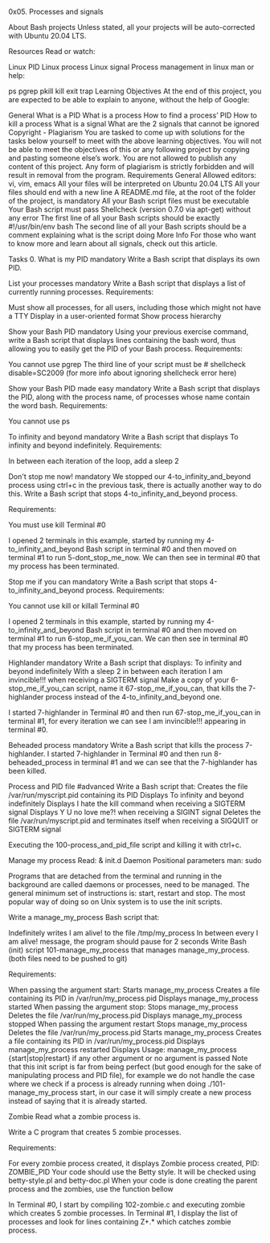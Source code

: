 0x05. Processes and signals

About Bash projects Unless stated, all your projects will be auto-corrected with Ubuntu 20.04 LTS.

Resources Read or watch:

Linux PID Linux process Linux signal Process management in linux man or help:

ps pgrep pkill kill exit trap Learning Objectives At the end of this project, you are expected to be able to explain to anyone, without the help of Google:

General What is a PID What is a process How to find a process’ PID How to kill a process What is a signal What are the 2 signals that cannot be ignored Copyright - Plagiarism You are tasked to come up with solutions for the tasks below yourself to meet with the above learning objectives. You will not be able to meet the objectives of this or any following project by copying and pasting someone else’s work. You are not allowed to publish any content of this project. Any form of plagiarism is strictly forbidden and will result in removal from the program. Requirements General Allowed editors: vi, vim, emacs All your files will be interpreted on Ubuntu 20.04 LTS All your files should end with a new line A README.md file, at the root of the folder of the project, is mandatory All your Bash script files must be executable Your Bash script must pass Shellcheck (version 0.7.0 via apt-get) without any error The first line of all your Bash scripts should be exactly #!/usr/bin/env bash The second line of all your Bash scripts should be a comment explaining what is the script doing More Info For those who want to know more and learn about all signals, check out this article.

Tasks 0. What is my PID mandatory Write a Bash script that displays its own PID.

List your processes mandatory Write a Bash script that displays a list of currently running processes.
Requirements:

Must show all processes, for all users, including those which might not have a TTY Display in a user-oriented format Show process hierarchy

Show your Bash PID mandatory Using your previous exercise command, write a Bash script that displays lines containing the bash word, thus allowing you to easily get the PID of your Bash process.
Requirements:

You cannot use pgrep The third line of your script must be # shellcheck disable=SC2009 (for more info about ignoring shellcheck error here)

Show your Bash PID made easy mandatory Write a Bash script that displays the PID, along with the process name, of processes whose name contain the word bash.
Requirements:

You cannot use ps

To infinity and beyond mandatory Write a Bash script that displays To infinity and beyond indefinitely.
Requirements:

In between each iteration of the loop, add a sleep 2

Don't stop me now! mandatory We stopped our 4-to_infinity_and_beyond process using ctrl+c in the previous task, there is actually another way to do this.
Write a Bash script that stops 4-to_infinity_and_beyond process.

Requirements:

You must use kill Terminal #0

I opened 2 terminals in this example, started by running my 4-to_infinity_and_beyond Bash script in terminal #0 and then moved on terminal #1 to run 5-dont_stop_me_now. We can then see in terminal #0 that my process has been terminated.

Stop me if you can mandatory Write a Bash script that stops 4-to_infinity_and_beyond process.
Requirements:

You cannot use kill or killall Terminal #0

I opened 2 terminals in this example, started by running my 4-to_infinity_and_beyond Bash script in terminal #0 and then moved on terminal #1 to run 6-stop_me_if_you_can. We can then see in terminal #0 that my process has been terminated.

Highlander mandatory Write a Bash script that displays:
To infinity and beyond indefinitely With a sleep 2 in between each iteration I am invincible!!! when receiving a SIGTERM signal Make a copy of your 6-stop_me_if_you_can script, name it 67-stop_me_if_you_can, that kills the 7-highlander process instead of the 4-to_infinity_and_beyond one.

I started 7-highlander in Terminal #0 and then run 67-stop_me_if_you_can in terminal #1, for every iteration we can see I am invincible!!! appearing in terminal #0.

Beheaded process mandatory Write a Bash script that kills the process 7-highlander.
I started 7-highlander in Terminal #0 and then run 8-beheaded_process in terminal #1 and we can see that the 7-highlander has been killed.

Process and PID file #advanced Write a Bash script that:
Creates the file /var/run/myscript.pid containing its PID Displays To infinity and beyond indefinitely Displays I hate the kill command when receiving a SIGTERM signal Displays Y U no love me?! when receiving a SIGINT signal Deletes the file /var/run/myscript.pid and terminates itself when receiving a SIGQUIT or SIGTERM signal

Executing the 100-process_and_pid_file script and killing it with ctrl+c.

Manage my process Read:
& init.d Daemon Positional parameters man: sudo

Programs that are detached from the terminal and running in the background are called daemons or processes, need to be managed. The general minimum set of instructions is: start, restart and stop. The most popular way of doing so on Unix system is to use the init scripts.

Write a manage_my_process Bash script that:

Indefinitely writes I am alive! to the file /tmp/my_process In between every I am alive! message, the program should pause for 2 seconds Write Bash (init) script 101-manage_my_process that manages manage_my_process. (both files need to be pushed to git)

Requirements:

When passing the argument start: Starts manage_my_process Creates a file containing its PID in /var/run/my_process.pid Displays manage_my_process started When passing the argument stop: Stops manage_my_process Deletes the file /var/run/my_process.pid Displays manage_my_process stopped When passing the argument restart Stops manage_my_process Deletes the file /var/run/my_process.pid Starts manage_my_process Creates a file containing its PID in /var/run/my_process.pid Displays manage_my_process restarted Displays Usage: manage_my_process {start|stop|restart} if any other argument or no argument is passed Note that this init script is far from being perfect (but good enough for the sake of manipulating process and PID file), for example we do not handle the case where we check if a process is already running when doing ./101-manage_my_process start, in our case it will simply create a new process instead of saying that it is already started.

Zombie
Read what a zombie process is.

Write a C program that creates 5 zombie processes.

Requirements:

For every zombie process created, it displays Zombie process created, PID: ZOMBIE_PID Your code should use the Betty style. It will be checked using betty-style.pl and betty-doc.pl When your code is done creating the parent process and the zombies, use the function bellow

In Terminal #0, I start by compiling 102-zombie.c and executing zombie which creates 5 zombie processes. In Terminal #1, I display the list of processes and look for lines containing Z+.* which catches zombie process.
